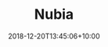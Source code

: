 ---
title: "Nubia"
date: 2018-12-20T13:45:06+10:00
image: "https://media.licdn.com/dms/image/v2/C4E03AQGqUZfsJ7Oy4Q/profile-displayphoto-shrink_800_800/profile-displayphoto-shrink_800_800/0/1626424504198?e=1743638400&v=beta&t=APK0xNMgZyLMDP-gBEfH3u3oqC-twDWlKdz79qkrt_Q"
jobtitle: "Secretary"
promoted: true
weight: 2
---